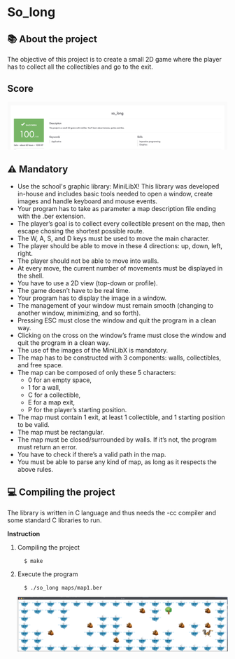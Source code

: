 # So_long
## :books: About the project
The objective of this project is to create a small 2D game where the player has to collect all the collectibles and go to the exit.

## Score
![score](https://github.com/Vahe000/so_long/blob/main/img/Screen%20Shot%202023-08-31%20at%2012.38.35%20PM.png)

## :warning: Mandatory
* Use the school's graphic library: MiniLibX! This library was developed in-house and includes basic tools needed to open a window, create images and handle keyboard and mouse events.
* Your program has to take as parameter a map description file ending with the .ber extension.
* The player’s goal is to collect every collectible present on the map, then escape chosing the shortest possible route.
* The W, A, S, and D keys must be used to move the main character.
* The player should be able to move in these 4 directions: up, down, left, right.
* The player should not be able to move into walls.
* At every move, the current number of movements must be displayed in the shell.
* You have to use a 2D view (top-down or profile).
* The game doesn’t have to be real time.
* Your program has to display the image in a window.
* The management of your window must remain smooth (changing to another window, minimizing, and so forth).
* Pressing ESC must close the window and quit the program in a clean way.
* Clicking on the cross on the window’s frame must close the window and quit the program in a clean way.
* The use of the images of the MiniLibX is mandatory.
* The map has to be constructed with 3 components: walls, collectibles, and free space.
* The map can be composed of only these 5 characters:
  - 0 for an empty space,
  - 1 for a wall,
  - C for a collectible,
  - E for a map exit,
  - P for the player’s starting position.
* The map must contain 1 exit, at least 1 collectible, and 1 starting position to be valid.
* The map must be rectangular.
* The map must be closed/surrounded by walls. If it’s not, the program must return an error.
* You have to check if there’s a valid path in the map.
* You must be able to parse any kind of map, as long as it respects the above rules.

## :computer: Compiling the project
The library is written in C language and thus needs the -cc compiler and some standard C libraries to run.

**Instruction**
1. Compiling the project

         $ make

2. Execute the program

         $ ./so_long maps/map1.ber

     ![Captura de tela de 2023-03-06 16-19-49](https://github.com/Vahe000/so_long/blob/main/img/Screen%20Shot%202023-08-31%20at%2012.42.30%20PM.png)
